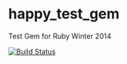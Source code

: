 happy_test_gem
==============

Test Gem for Ruby Winter 2014

[![Build Status](https://travis-ci.org/reneedv/happy_test_gem.png?branch=master)](https://travis-ci.org/reneedv/happy_test_gem)
